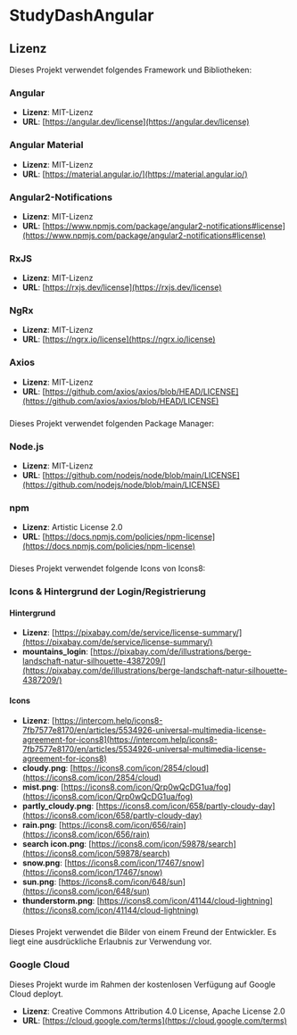 # StudyDashAngular

## Lizenz

Dieses Projekt verwendet folgendes Framework und Bibliotheken:

### Angular
- **Lizenz**: MIT-Lizenz
- **URL**: [https://angular.dev/license](https://angular.dev/license)
### Angular Material
- **Lizenz**: MIT-Lizenz
- **URL**: [https://material.angular.io/](https://material.angular.io/)
### Angular2-Notifications
- **Lizenz**: MIT-Lizenz
- **URL**: [https://www.npmjs.com/package/angular2-notifications#license](https://www.npmjs.com/package/angular2-notifications#license)
### RxJS
- **Lizenz**: MIT-Lizenz
- **URL**: [https://rxjs.dev/license](https://rxjs.dev/license)
### NgRx
- **Lizenz**: MIT-Lizenz
- **URL**: [https://ngrx.io/license](https://ngrx.io/license)
### Axios
- **Lizenz**: MIT-Lizenz
- **URL**: [https://github.com/axios/axios/blob/HEAD/LICENSE](https://github.com/axios/axios/blob/HEAD/LICENSE)
###
Dieses Projekt verwendet folgenden Package Manager:

### Node.js
- **Lizenz**: MIT-Lizenz
- **URL**: [https://github.com/nodejs/node/blob/main/LICENSE](https://github.com/nodejs/node/blob/main/LICENSE)
### npm
- **Lizenz**: Artistic License 2.0
- **URL**: [https://docs.npmjs.com/policies/npm-license](https://docs.npmjs.com/policies/npm-license)
###
Dieses Projekt verwendet folgende Icons von Icons8:

### Icons & Hintergrund der Login/Registrierung
#### Hintergrund
- **Lizenz**: [https://pixabay.com/de/service/license-summary/](https://pixabay.com/de/service/license-summary/)
- **mountains_login**: [https://pixabay.com/de/illustrations/berge-landschaft-natur-silhouette-4387209/](https://pixabay.com/de/illustrations/berge-landschaft-natur-silhouette-4387209/)
#### Icons
- **Lizenz**: [https://intercom.help/icons8-7fb7577e8170/en/articles/5534926-universal-multimedia-license-agreement-for-icons8](https://intercom.help/icons8-7fb7577e8170/en/articles/5534926-universal-multimedia-license-agreement-for-icons8)
- **cloudy.png**: [https://icons8.com/icon/2854/cloud](https://icons8.com/icon/2854/cloud)
- **mist.png**: [https://icons8.com/icon/Qrp0wQcDG1ua/fog](https://icons8.com/icon/Qrp0wQcDG1ua/fog)
- **partly_cloudy.png**: [https://icons8.com/icon/658/partly-cloudy-day](https://icons8.com/icon/658/partly-cloudy-day)
- **rain.png**: [https://icons8.com/icon/656/rain](https://icons8.com/icon/656/rain)
- **search icon.png**: [https://icons8.com/icon/59878/search](https://icons8.com/icon/59878/search)
- **snow.png**: [https://icons8.com/icon/17467/snow](https://icons8.com/icon/17467/snow)
- **sun.png**: [https://icons8.com/icon/648/sun](https://icons8.com/icon/648/sun)
- **thunderstorm.png**: [https://icons8.com/icon/41144/cloud-lightning](https://icons8.com/icon/41144/cloud-lightning)

###
Dieses Projekt verwendet die Bilder von einem Freund der Entwickler. Es liegt eine ausdrückliche Erlaubnis zur Verwendung vor.

### Google Cloud
Dieses Projekt wurde im Rahmen der kostenlosen Verfügung auf Google Cloud deployt.
- **Lizenz**: Creative Commons Attribution 4.0 License, Apache License 2.0
- **URL**: [https://cloud.google.com/terms](https://cloud.google.com/terms)

